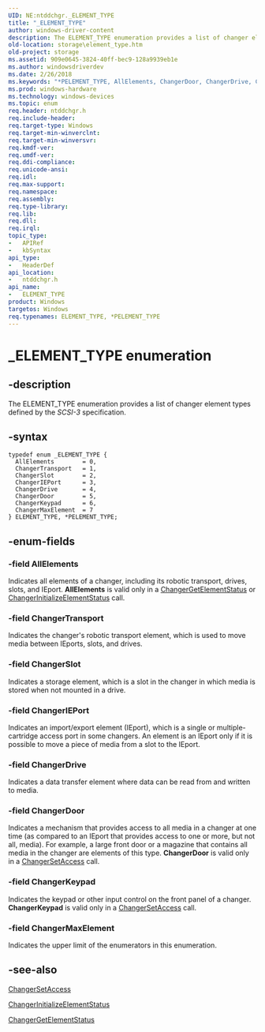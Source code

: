 ```yaml
---
UID: NE:ntddchgr._ELEMENT_TYPE
title: "_ELEMENT_TYPE"
author: windows-driver-content
description: The ELEMENT_TYPE enumeration provides a list of changer element types defined by the SCSI-3 specification.
old-location: storage\element_type.htm
old-project: storage
ms.assetid: 909e0645-3824-40ff-bec9-128a9939eb1e
ms.author: windowsdriverdev
ms.date: 2/26/2018
ms.keywords: "*PELEMENT_TYPE, AllElements, ChangerDoor, ChangerDrive, ChangerIEPort, ChangerKeypad, ChangerMaxElement, ChangerSlot, ChangerTransport, ELEMENT_TYPE, ELEMENT_TYPE enumeration [Storage Devices], PELEMENT_TYPE, PELEMENT_TYPE enumeration pointer [Storage Devices], _ELEMENT_TYPE, ntddchgr/AllElements, ntddchgr/ChangerDoor, ntddchgr/ChangerDrive, ntddchgr/ChangerIEPort, ntddchgr/ChangerKeypad, ntddchgr/ChangerMaxElement, ntddchgr/ChangerSlot, ntddchgr/ChangerTransport, ntddchgr/ELEMENT_TYPE, ntddchgr/PELEMENT_TYPE, storage.element_type, structs-changer_e97997e8-4dc3-46e9-897e-3ded47adf8b8.xml"
ms.prod: windows-hardware
ms.technology: windows-devices
ms.topic: enum
req.header: ntddchgr.h
req.include-header: 
req.target-type: Windows
req.target-min-winverclnt: 
req.target-min-winversvr: 
req.kmdf-ver: 
req.umdf-ver: 
req.ddi-compliance: 
req.unicode-ansi: 
req.idl: 
req.max-support: 
req.namespace: 
req.assembly: 
req.type-library: 
req.lib: 
req.dll: 
req.irql: 
topic_type:
-	APIRef
-	kbSyntax
api_type:
-	HeaderDef
api_location:
-	ntddchgr.h
api_name:
-	ELEMENT_TYPE
product: Windows
targetos: Windows
req.typenames: ELEMENT_TYPE, *PELEMENT_TYPE
---
```


# _ELEMENT_TYPE enumeration


## -description


The ELEMENT_TYPE enumeration provides a list of changer element types defined by the <i>SCSI-3</i> specification. 


## -syntax


````
typedef enum _ELEMENT_TYPE { 
  AllElements        = 0,
  ChangerTransport   = 1,
  ChangerSlot        = 2,
  ChangerIEPort      = 3,
  ChangerDrive       = 4,
  ChangerDoor        = 5,
  ChangerKeypad      = 6,
  ChangerMaxElement  = 7
} ELEMENT_TYPE, *PELEMENT_TYPE;
````


## -enum-fields




### -field AllElements

Indicates all elements of a changer, including its robotic transport, drives, slots, and IEport. <b>AllElements</b> is valid only in a <a href="..\mcd\nf-mcd-changergetelementstatus.md">ChangerGetElementStatus</a> or <a href="..\mcd\nf-mcd-changerinitializeelementstatus.md">ChangerInitializeElementStatus</a> call.


### -field ChangerTransport

Indicates the changer's robotic transport element, which is used to move media between IEports, slots, and drives.


### -field ChangerSlot

Indicates a storage element, which is a slot in the changer in which media is stored when not mounted in a drive.


### -field ChangerIEPort

Indicates an import/export element (IEport), which is a single or multiple-cartridge access port in some changers. An element is an IEport only if it is possible to move a piece of media from a slot to the IEport.


### -field ChangerDrive

Indicates a data transfer element where data can be read from and written to media. 


### -field ChangerDoor

Indicates a mechanism that provides access to all media in a changer at one time (as compared to an IEport that provides access to one or more, but not all, media). For example, a large front door or a magazine that contains all media in the changer are elements of this type. <b>ChangerDoor</b> is valid only in a <a href="..\mcd\nf-mcd-changersetaccess.md">ChangerSetAccess</a> call.


### -field ChangerKeypad

Indicates the keypad or other input control on the front panel of a changer. <b>ChangerKeypad</b> is valid only in a <a href="..\mcd\nf-mcd-changersetaccess.md">ChangerSetAccess</a> call.


### -field ChangerMaxElement

Indicates the upper limit of the enumerators in this enumeration. 


## -see-also

<a href="..\mcd\nf-mcd-changersetaccess.md">ChangerSetAccess</a>



<a href="..\mcd\nf-mcd-changerinitializeelementstatus.md">ChangerInitializeElementStatus</a>



<a href="..\mcd\nf-mcd-changergetelementstatus.md">ChangerGetElementStatus</a>



 

 


